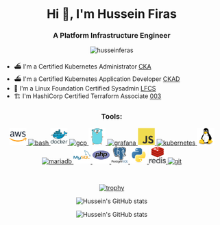 <h1 align="center"> Hi 👋, I'm Hussein Firas</h1>
<h3 align="center">A Platform Infrastructure Engineer</h3>

<p align="center"> <img src="https://komarev.com/ghpvc/?username=husseinferas&label=Profile%20views&color=0e75b6&style=flat" alt="husseinferas" /> </p>

- ⛴ I'm a Certified Kubernetes Administrator [CKA](https://www.credly.com/badges/20c0f605-f966-4a1c-b6ad-f95b1a305e67)
- ⛴ I'm a Certified Kubernetes Application Developer [CKAD](https://www.credly.com/badges/996f3db1-b645-42cc-ab8e-085fa4a6ee63)
- 🐧 I'm a Linux Foundation Certified Sysadmin [LFCS](https://www.credly.com/badges/c81046d9-8ea0-45eb-9f12-e2e284e8c655)
- 🏗 I'm HashiCorp Certified Terraform Associate [003](https://www.credly.com/badges/0c60b16f-6447-446e-814b-a73624d87b06/public_url)

<be>

<h3 align="center">Tools:</h3>
<p align="center"> <a href="https://aws.amazon.com" target="_blank" rel="noreferrer"> <img src="https://raw.githubusercontent.com/devicons/devicon/master/icons/amazonwebservices/amazonwebservices-original-wordmark.svg" alt="aws" width="40" height="40"/> </a> <a href="https://www.gnu.org/software/bash/" target="_blank" rel="noreferrer"> <img src="https://www.vectorlogo.zone/logos/gnu_bash/gnu_bash-icon.svg" alt="bash" width="40" height="40"/> </a> <a href="https://www.docker.com/" target="_blank" rel="noreferrer"> <img src="https://raw.githubusercontent.com/devicons/devicon/master/icons/docker/docker-original-wordmark.svg" alt="docker" width="40" height="40"/> </a> <a href="https://cloud.google.com" target="_blank" rel="noreferrer"> <img src="https://www.vectorlogo.zone/logos/google_cloud/google_cloud-icon.svg" alt="gcp" width="40" height="40"/> </a> <a href="https://golang.org" target="_blank" rel="noreferrer"> <img src="https://raw.githubusercontent.com/devicons/devicon/master/icons/go/go-original.svg" alt="go" width="40" height="40"/> </a> <a href="https://grafana.com" target="_blank" rel="noreferrer"> <img src="https://www.vectorlogo.zone/logos/grafana/grafana-icon.svg" alt="grafana" width="40" height="40"/> </a> <a href="https://developer.mozilla.org/en-US/docs/Web/JavaScript" target="_blank" rel="noreferrer"> <img src="https://raw.githubusercontent.com/devicons/devicon/master/icons/javascript/javascript-original.svg" alt="javascript" width="40" height="40"/> </a> <a href="https://kubernetes.io" target="_blank" rel="noreferrer"> <img src="https://www.vectorlogo.zone/logos/kubernetes/kubernetes-icon.svg" alt="kubernetes" width="40" height="40"/> </a> <a href="https://www.linux.org/" target="_blank" rel="noreferrer"> <img src="https://raw.githubusercontent.com/devicons/devicon/master/icons/linux/linux-original.svg" alt="linux" width="40" height="40"/> </a> <a href="https://mariadb.org/" target="_blank" rel="noreferrer"> <img src="https://www.vectorlogo.zone/logos/mariadb/mariadb-icon.svg" alt="mariadb" width="40" height="40"/> </a> <a href="https://www.mysql.com/" target="_blank" rel="noreferrer"> <img src="https://raw.githubusercontent.com/devicons/devicon/master/icons/mysql/mysql-original-wordmark.svg" alt="mysql" width="40" height="40"/> </a> <a href="https://www.php.net" target="_blank" rel="noreferrer"> <img src="https://raw.githubusercontent.com/devicons/devicon/master/icons/php/php-original.svg" alt="php" width="40" height="40"/> </a> <a href="https://www.postgresql.org" target="_blank" rel="noreferrer"> <img src="https://raw.githubusercontent.com/devicons/devicon/master/icons/postgresql/postgresql-original-wordmark.svg" alt="postgresql" width="40" height="40"/> </a> <a href="https://www.python.org" target="_blank" rel="noreferrer"> <img src="https://raw.githubusercontent.com/devicons/devicon/master/icons/python/python-original.svg" alt="python" width="40" height="40"/> </a> <a href="https://redis.io" target="_blank" rel="noreferrer"> <img src="https://raw.githubusercontent.com/devicons/devicon/master/icons/redis/redis-original-wordmark.svg" alt="redis" width="40" height="40"/> </a> <a href="https://git-scm.com/" target="_blank"> <img src="https://www.vectorlogo.zone/logos/git-scm/git-scm-icon.svg" alt="git" width="50" height="50"/> </a> </p>
<br>
<div align="center"> 

[![trophy](https://github-profile-trophy.vercel.app/?username=husseinferas&theme=onedark)](https://github.com/ryo-ma/github-profile-trophy)

![Hussein's GitHub stats](https://github-readme-stats.vercel.app/api?username=husseinferas&show_icons=true&theme=tokyonight)

![Hussein's GitHub stats](https://github-readme-streak-stats.herokuapp.com/?user=husseinferas&show_icons=true&theme=tokyonight)

</div>
